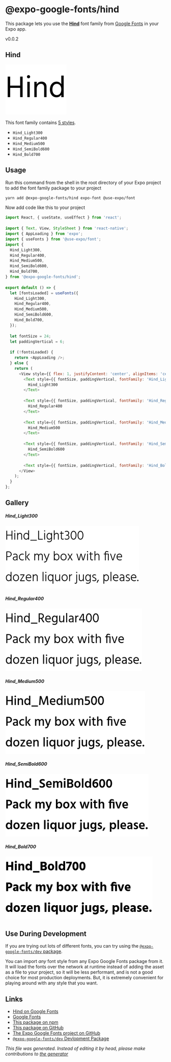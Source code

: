 # @expo-google-fonts/hind

This package lets you use the [**Hind**](https://fonts.google.com/specimen/Hind) font family from [Google Fonts](https://fonts.google.com/) in your Expo app.

v0.0.2

## Hind

![Hind](./font-family.png)

This font family contains [5 styles](#gallery).

- `Hind_Light300`
- `Hind_Regular400`
- `Hind_Medium500`
- `Hind_SemiBold600`
- `Hind_Bold700`

## Usage

Run this command from the shell in the root directory of your Expo project to add the font family package to your project
```sh
yarn add @expo-google-fonts/hind expo-font @use-expo/font
```

Now add code like this to your project
```js
import React, { useState, useEffect } from 'react';

import { Text, View, StyleSheet } from 'react-native';
import { AppLoading } from 'expo';
import { useFonts } from '@use-expo/font';
import {
  Hind_Light300,
  Hind_Regular400,
  Hind_Medium500,
  Hind_SemiBold600,
  Hind_Bold700,
} from '@expo-google-fonts/hind';

export default () => {
  let [fontsLoaded] = useFonts({
    Hind_Light300,
    Hind_Regular400,
    Hind_Medium500,
    Hind_SemiBold600,
    Hind_Bold700,
  });

  let fontSize = 24;
  let paddingVertical = 6;

  if (!fontsLoaded) {
    return <AppLoading />;
  } else {
    return (
      <View style={{ flex: 1, justifyContent: 'center', alignItems: 'center' }}>
        <Text style={{ fontSize, paddingVertical, fontFamily: 'Hind_Light300' }}>
          Hind_Light300
        </Text>

        <Text style={{ fontSize, paddingVertical, fontFamily: 'Hind_Regular400' }}>
          Hind_Regular400
        </Text>

        <Text style={{ fontSize, paddingVertical, fontFamily: 'Hind_Medium500' }}>
          Hind_Medium500
        </Text>

        <Text style={{ fontSize, paddingVertical, fontFamily: 'Hind_SemiBold600' }}>
          Hind_SemiBold600
        </Text>

        <Text style={{ fontSize, paddingVertical, fontFamily: 'Hind_Bold700' }}>Hind_Bold700</Text>
      </View>
    );
  }
};

```

## Gallery

##### Hind_Light300
![Hind_Light300](./fa60918477db30de0e2a697db644a3ada9014744668b10708e487b2731a95e70.ttf.png)

##### Hind_Regular400
![Hind_Regular400](./c6c2ab346a94eb5613fbc0721b8b1b9062968050182abaa239ca636a32911d90.ttf.png)

##### Hind_Medium500
![Hind_Medium500](./d4fd25d01c80707a336cb4b040f3a52767f1cd612f042572d044e0b575c4d05b.ttf.png)

##### Hind_SemiBold600
![Hind_SemiBold600](./98d33c7c6f79077dfb001ecff6aa383168fca5cebe664a277c74acff145e6685.ttf.png)

##### Hind_Bold700
![Hind_Bold700](./2e7dd62cde147432a10070b99d17f623f3c13f9c8796be3afa987f6e0707f030.ttf.png)


## Use During Development

If you are trying out lots of different fonts, you can try using the [`@expo-google-fonts/dev` package](https://www.npmjs.com/package/@expo-google-fonts/dev).

You can import *any* font style from any Expo Google Fonts package from it. It will load the fonts
over the network at runtime instead of adding the asset as a file to your project, so it will be 
less performant, and is not a good choice for most production deployments. But, it is extremely convenient
for playing around with any style that you want.

## Links

- [Hind on Google Fonts](https://fonts.google.com/specimen/Hind)
- [Google Fonts](https://fonts.google.com/)
- [This package on npm](https://www.npmjs.com/package/@expo-google-fonts/hind)
- [This package on GitHub](https://github.com/expo/google-fonts/tree/master/font-packages/hind)
- [The Expo Google Fonts project on GitHub](https://github.com/expo/google-fonts)
- [`@expo-google-fonts/dev` Devlopment Package](https://github.com/expo/google-fonts/tree/master/font-packages/dev)


*This file was generated. Instead of editing it by head, please make contributions to [the generator](https://github.com/expo/google-fonts/tree/master/packages/generator)*
